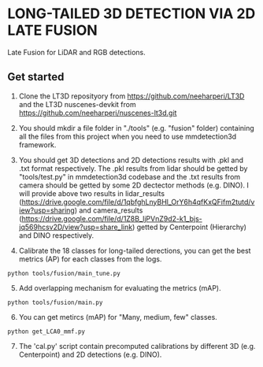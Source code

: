 # LONG-TAILED 3D DETECTION VIA 2D LATE FUSION
Late Fusion for LiDAR and RGB detections.

## Get started
1. Clone the LT3D reposityory from https://github.com/neeharperi/LT3D and the LT3D nuscenes-devkit from https://github.com/neeharperi/nuscenes-lt3d.git

2. You should mkdir a file folder in  "./tools" (e.g. "fusion" folder) containing all the files from this project when you need to use mmdetection3d framework.

3. You should get 3D detections and 2D detections results with .pkl and .txt format respectively. The .pkl results from lidar should be getted by "tools/test.py" in mmdetection3d codebase and the .txt results from camera should be getted by some 2D dectector methods (e.g. DINO). I will provide above two results in lidar_results (https://drive.google.com/file/d/1qbfghLnyBHl_OrY6h4qfKxQFifm2tutd/view?usp=sharing) and camera_results (https://drive.google.com/file/d/1Z8B_ljPVnZ9d2-k1_bjs-jq569hcsv2D/view?usp=share_link) getted by Centerpoint (Hierarchy) and DINO respectively.


4. Calibrate the 18 classes for long-tailed derections, you can get the best metrics (AP) for each classes from the logs.

```shell
python tools/fusion/main_tune.py

```

5. Add overlapping mechanism for evaluating the metrics (mAP).

```shell
python tools/fusion/main.py
```

6. You can get metircs (mAP) for "Many, medium, few" classes.

```shell
python get_LCA0_mmf.py
```

7. The 'cal.py' script contain precomputed calibrations by different 3D (e.g. Centerpoint) and 2D detections (e.g. DINO).
